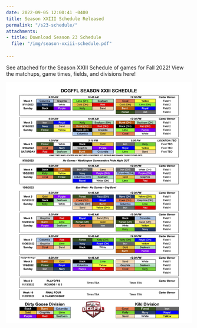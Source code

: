 ```yaml
---
date: 2022-09-05 12:00:41 -0400
title: Season XXIII Schedule Released
permalink: "/s23-schedule/"
attachments:
- title: Download Season 23 Schedule
  file: "/img/season-xxiii-schedule.pdf"

---
```

See attached for the Season XXIII Schedule of games for Fall 2022!  View the matchups, game times, fields, and divisions here!

![](/img/season-xxiii-schedule.jpg)